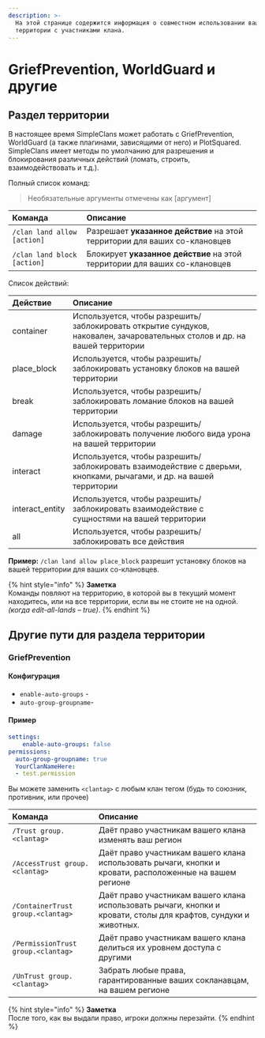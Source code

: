 ```yaml
---
description: >-
  На этой странице содержится информация о совместном использовании вашей
  территории с участниками клана.
---
```


# GriefPrevention, WorldGuard и другие

## Раздел территории

В настоящее время SimpleClans может работать с GriefPrevention, WorldGuard \(а также плагинами, зависящими от него\) и PlotSquared. SimpleClans имеет методы по умолчанию для разрешения и блокирования различных действий \(ломать, строить, взаимодействовать и т.д.\).

Полный список команд:

> Необязательные аргументы отмечены как \[аргумент\]

| Команда | Описание |
| :--- | :--- |
| `/clan land allow [action]` | Разрешает **указанное действие** на этой территории для ваших со-клановцев |
| `/clan land block [action]` | Блокирует **указанное действие** на этой территории для ваших со-клановцев |

Список действий:

| Действие | Описание |
| :--- | :--- |
| container | Используется, чтобы разрешить/заблокировать открытие сундуков, наковален, зачаровательных столов и др. на вашей территории |
| place\_block | Используется, чтобы разрешить/заблокировать установку блоков на вашей территории |
| break | Используется, чтобы разрешить/заблокировать ломание блоков на вашей территории |
| damage | Используется, чтобы разрешить/заблокировать получение любого вида урона на вашей территории |
| interact | Используется, чтобы разрешить/заблокировать взаимодействие с дверьми, кнопками, рычагами, и др. на вашей территории |
| interact\_entity | Используется, чтобы разрешить/заблокировать взаимодействие с сущностями на вашей территории |
| all | Используется, чтобы разрешить/заблокировать все действия |

**Пример:** `/clan land allow place_block` разрешит установку блоков на вашей территории для ваших со-клановцев.

{% hint style="info" %}
**Заметка**  
Команды повляют на территорию, в которой вы в текущий момент находитесь, или на все территории, если вы не стоите не на одной. _\(когда edit-all-lands – true\)_.
{% endhint %}

## Другие пути для раздела территории

### GriefPrevention

#### Конфигурация

* `enable-auto-groups` - 
* `auto-group-groupname`- 

#### Пример

```yaml
settings:
    enable-auto-groups: false
permissions:
  auto-group-groupname: true
  YourClanNameHere:
  - test.permission
```

Вы можете заменить `<clantag>` с любым клан тегом \(будь то союзник, противник, или прочее\)

| Команда | Описание |
| :--- | :--- |
| `/Trust group.<clantag>` | Даёт право участникам вашего клана изменять ваш регион |
| `/AccessTrust group.<clantag>` | Даёт право участникам вашего клана использовать рычаги, кнопки и кровати, расположенные на вашем регионе |
| `/ContainerTrust group.<clantag>` | Даёт право участникам вашего клана использовать рычаги, кнопки и кровати, столы для крафтов, сундуки и животных. |
| `/PermissionTrust group.<clantag>` | Даёт право участникам вашего клана делиться их уровнем доступа с другими |
| `/UnTrust group.<clantag>` | Забрать любые права, гарантированные ваших сокланавцам, на вашем регионе |

{% hint style="info" %}
**Заметка**  
После того, как вы выдали право, игроки должны перезайти.
{% endhint %}

